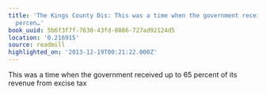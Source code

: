```yaml
---
title: 'The Kings County Dis: This was a time when the government received up to 65
  percen…'
book_uuid: 5b6f3f7f-7630-43fd-8086-727ad92124d5
location: '0.216915'
source: readmill
highlighted_on: '2013-12-19T00:21:22.000Z'
---
```


This was a time when the government received up to 65 percent of its revenue from excise tax